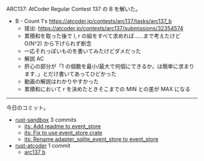 ARC137: AtCoder Regular Contest 137 の B を解いた。

- B - Count 1's
  <https://atcoder.jp/contests/arc137/tasks/arc137_b>
  - 提出: <https://atcoder.jp/contests/arc137/submissions/32354574>
  - 累積和を取った後で l, r の組をすべて求めれば……まで考えたけど O(N^2) から下げられず断念
  - 一応それっぽいものを書いてみたけどダメだった
  - 解説 AC
  - 肝心の部分が「1 の個数を最小/最大で何個にできるか，は簡単に求まります．」とだけ書いてあってひどかった
  - 動画の解説はわかりやすかった
  - 累積和において r を決めたときそこまでの MIN との差が MAX になる

---

今日のコミット。

- [rust-sandbox](https://github.com/bouzuya/rust-sandbox) 3 commits
  - [its: Add readme to event_store](https://github.com/bouzuya/rust-sandbox/commit/04faeffe132d1ed7e317fc1fbfb927ca50e12802)
  - [its: Fix to use event_store crate](https://github.com/bouzuya/rust-sandbox/commit/cd09691db7acda2b97a6302b034530fb5848613b)
  - [its: Rename adapter_sqlite_event_store to event_store](https://github.com/bouzuya/rust-sandbox/commit/b972706db2c6813b45dc2619d9000d3c7fd0d685)
- [rust-atcoder](https://github.com/bouzuya/rust-atcoder) 1 commit
  - [arc137 b](https://github.com/bouzuya/rust-atcoder/commit/5f57ed5a722797e1afd7f19bbfd309f820141201)

